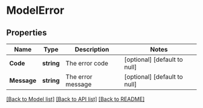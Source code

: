 # ModelError

## Properties
Name | Type | Description | Notes
------------ | ------------- | ------------- | -------------
**Code** | **string** | The error code | [optional] [default to null]
**Message** | **string** | The error message | [optional] [default to null]

[[Back to Model list]](../README.md#documentation-for-models) [[Back to API list]](../README.md#documentation-for-api-endpoints) [[Back to README]](../README.md)

